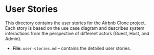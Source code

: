 # User Stories

This directory contains the user stories for the Airbnb Clone project.  
Each story is based on the use case diagram and describes system interactions from the perspective of different actors (Guest, Host, and Admin).  

- **File:** `user-stories.md` – contains the detailed user stories.
